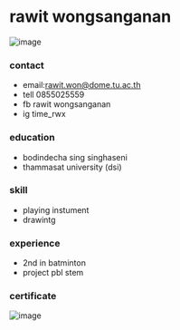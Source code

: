 # rawit wongsanganan
![image]()
### contact
- email:rawit.won@dome.tu.ac.th
- tell 0855025559
- fb rawit wongsanganan
- ig time_rwx
### education
- bodindecha sing singhaseni 
- thammasat university (dsi)  
### skill
- playing instument
- drawintg
### experience
- 2nd in batminton
- project pbl stem
### certificate
![image](https://img.in.th/images/8f92ea8ddc6d417b6bb97186e7dafaae.jpg)
